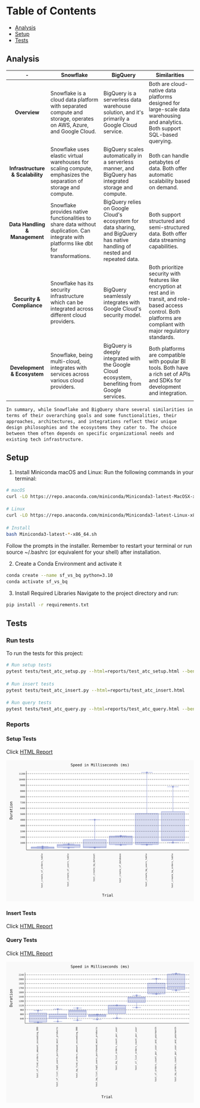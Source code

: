 # Table of Contents

- [Analysis](#analysis)
- [Setup](#setup)
- [Tests](#tests)

## Analysis

| - | Snowflake | BigQuery | Similarities |
|:---------:|---------|---------|---------|
| **Overview**| Snowflake is a cloud data platform with separated compute and storage, operates on AWS, Azure, and Google Cloud.| BigQuery is a serverless data warehouse solution, and it's primarily a Google Cloud service. | Both are cloud-native data platforms designed for large-scale data warehousing and analytics. Both support SQL-based querying. |
| **Infrastructure & Scalability** | Snowflake uses elastic virtual warehouses for scaling compute, emphasizes the separation of storage and compute. | BigQuery scales automatically in a serverless manner, and BigQuery has integrated storage and compute. | Both can handle petabytes of data. Both offer automatic scalability based on demand. |
| **Data Handling & Management** | Snowflake provides native functionalities to share data without duplication. Can integrate with platforms like dbt for transformations. | BigQuery relies on Google Cloud's ecosystem for data sharing, and BigQuery has native handling of nested and repeated data.| Both support structured and semi-structured data. Both offer data streaming capabilities.|
| **Security & Compliance** | Snowflake has its security infrastructure which can be integrated across different cloud providers.| BigQuery seamlessly integrates with Google Cloud's security model.| Both prioritize security with features like encryption at rest and in transit, and role-based access control. Both platforms are compliant with major regulatory standards.|
| **Development & Ecosystem** | Snowflake, being multi-cloud, integrates with services across various cloud providers. | BigQuery is deeply integrated with the Google Cloud ecosystem, benefiting from Google services. |Both platforms are compatible with popular BI tools. Both have a rich set of APIs and SDKs for development and integration.|

```
In summary, while Snowflake and BigQuery share several similarities in terms of their overarching goals and some functionalities, their approaches, architectures, and integrations reflect their unique design philosophies and the ecosystems they cater to. The choice between them often depends on specific organizational needs and existing tech infrastructure.
```

## Setup
1. Install Miniconda
macOS and Linux:
Run the following commands in your terminal:
```bash
# macOS
curl -LO https://repo.anaconda.com/miniconda/Miniconda3-latest-MacOSX-x86_64.sh

# Linux
curl -LO https://repo.anaconda.com/miniconda/Miniconda3-latest-Linux-x86_64.sh

# Install
bash Miniconda3-latest-*-x86_64.sh
```
Follow the prompts in the installer. Remember to restart your terminal or run source ~/.bashrc (or equivalent for your shell) after installation.

2. Create a Conda Environment and activate it
```bash
conda create --name sf_vs_bq python=3.10
conda activate sf_vs_bq
```

3. Install Required Libraries
Navigate to the project directory and run:
```bash
pip install -r requirements.txt
```

## Tests
### Run tests
To run the tests for this project:
```bash
# Run setup tests
pytest tests/test_atc_setup.py --html=reports/test_atc_setup.html --benchmark-histogram=reports/test_atc_setup

# Run insert tests
pytest tests/test_atc_insert.py --html=reports/test_atc_insert.html

# Run query tests
pytest tests/test_atc_query.py --html=reports/test_atc_query.html --benchmark-histogram=reports/test_atc_query
```

### Reports

#### Setup Tests

Click [HTML Report](./reports/test_atc_setup.html)

<img src="reports/test_atc_setup.svg" alt="test_atc_setup" width="600"/>

#### Insert Tests
Click [HTML Report](./reports/test_atc_setup.html)

#### Query Tests
Click [HTML Report](./reports/test_atc_query.html)

<img src="reports/test_atc_query.svg" alt="test_atc_query" width="600"/>





